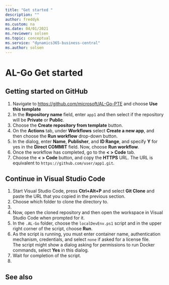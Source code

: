 ```yaml
---
title: "Get started "
description: ""
author: freddyk
ms.custom: na
ms.date: 04/01/2021
ms.reviewer: solsen
ms.topic: conceptual
ms.service: "dynamics365-business-central"
ms.author: solsen
---
```


# AL-Go Get started

## Getting started on GitHub

1. Navigate to https://github.com/microsoft/AL-Go-PTE and choose **Use this template**
1. In the **Repository name** field, enter `app1` and then select if the repository will be **Private** or **Public**.
1. Choose the **Create repository from template** button.
1. On the **Actions** tab, under **Workflows** select **Create a new app**, and then choose the **Run workflow** drop-down button.
1. In the dialog, enter **Name**, **Publisher**, and **ID Range**, and specify **Y** for yes in the **Direct COMMIT** field. Now, choose **Run workflow**.
1. Once the workflow has completed, go to the **< > Code** tab.
1. Choose the **< > Code** button, and copy the **HTTPS** URL. The URL is equivalent to `https://github.com/user/app1.git`.

## Continue in Visual Studio Code

1. Start Visual Studio Code, press **Ctrl+Alt+P** and select **Git Clone** and paste the URL that you copied in the previous section.
1. Choose which folder to clone the directory to.
1. <!-- authentication?? -->
1. Now, open the cloned repository and then open the workspace in Visual Studio Code when prompted for it.
1. In the `.AL-Go` folder, choose the `localDevEnv.ps1` script and in the upper right corner of the script, choose **Run**.
1. As the script is running, you must enter container name, authentication mechanism, credentials, and select `none` if asked for a license file.  
The script might show a dialog asking for permissions to run Docker commands, select **Yes** in this dialog. 
1. Wait for completion of the script.
1. 

## See also